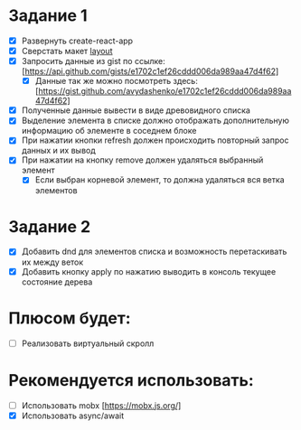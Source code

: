 # Задание 1

- [x] Развернуть create-react-app
- [x] Сверстать макет [layout](layout.png)
- [x] Запросить данные из gist по ссылке: [https://api.github.com/gists/e1702c1ef26cddd006da989aa47d4f62]
  - [x] Данные так же можно посмотреть здесь: [https://gist.github.com/avydashenko/e1702c1ef26cddd006da989aa47d4f62]
- [x] Полученные данные вывести в виде древовидного списка
- [x] Выделение элемента в списке должно отображать дополнительную информацию об элементе в соседнем блоке
- [x] При нажатии кнопки refresh должен происходить повторный запрос данных и их вывод
- [x] При нажатии на кнопку remove должен удаляться выбранный элемент
  - [x] Если выбран корневой элемент, то должна удаляться вся ветка элементов

# Задание 2

- [x] Добавить dnd для элементов списка и возможность перетаскивать их между веток
- [x] Добавить кнопку apply по нажатию выводить в консоль текущее состояние дерева

# Плюсом будет:

- [ ] Реализовать виртуальный скролл

# Рекомендуется использовать:

- [ ] Использовать mobx [https://mobx.js.org/]
- [x] Использовать async/await
